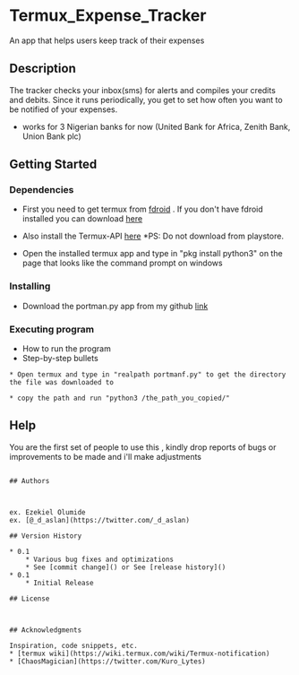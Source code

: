 # Termux_Expense_Tracker

An app that helps users keep track of their expenses

## Description
The tracker checks your inbox(sms) for alerts and compiles your credits and debits. Since it runs periodically, you get to set how often you want to be notified of your expenses. 
* works for 3 Nigerian banks for now (United Bank for Africa, Zenith Bank, Union Bank plc)


## Getting Started

### Dependencies
* First you need to get termux from [fdroid](https://f-droid.org/en/packages/com.termux/) . If you don't have fdroid installed you can download [here](https://f-droid.org/)
* Also install the Termux-API [here](https://f-droid.org/en/packages/com.termux.api/)
*PS: Do not download from playstore.

* Open the installed termux app and type in "pkg install python3" on the page that looks like the command prompt on windows


### Installing

* Download the portman.py app from my github [link](https://github.com/olurocks/termux_port/blob/main/portmanf.py)



### Executing program

* How to run the program
* Step-by-step bullets
```
* Open termux and type in "realpath portmanf.py" to get the directory the file was downloaded to

* copy the path and run "python3 /the_path_you_copied/"

```

## Help

You are the first set of people to use this , kindly drop reports of bugs or improvements to be made and i'll make adjustments
```

## Authors



ex. Ezekiel Olumide 
ex. [@_d_aslan](https://twitter.com/_d_aslan)

## Version History

* 0.1
    * Various bug fixes and optimizations
    * See [commit change]() or See [release history]()
* 0.1
    * Initial Release

## License



## Acknowledgments

Inspiration, code snippets, etc.
* [termux wiki](https://wiki.termux.com/wiki/Termux-notification)
* [ChaosMagician](https://twitter.com/Kuro_Lytes)
